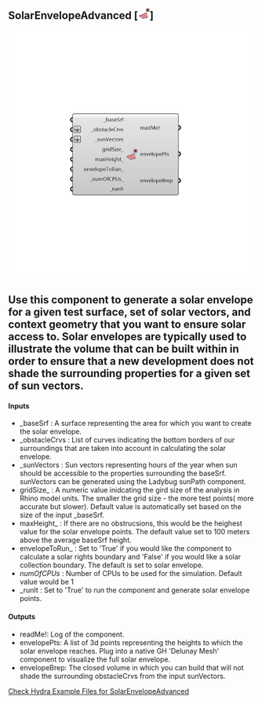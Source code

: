 ## SolarEnvelopeAdvanced [![IMAGE](images/icons/SolarEnvelopeAdvanced.png)]

![IMAGE](images/components/SolarEnvelopeAdvanced.png)

Use this component to generate a solar envelope for a given test surface, set of solar vectors, and context geometry that you want to ensure solar access to.  Solar envelopes are typically used to illustrate the volume that can be built within in order to ensure that a new development does not shade the surrounding properties for a given set of sun vectors.
 -
 

#### Inputs
* _baseSrf <Required>: A surface representing the area for which you want to create the solar envelope.
* _obstacleCrvs <Required>: List of curves indicating the bottom borders of our surroundings that are taken into account in calculating the solar envelope.
* _sunVectors <Required>: Sun vectors representing hours of the year when sun should be accessible to the properties surrounding the baseSrf.  sunVectors can be generated using the Ladybug sunPath component.
* gridSize_ <Optional>: A numeric value inidcating the gird size of the analysis in Rhino model units. The smaller the grid size - the more test points( more accurate but slower). Default value is automatically set based on the size of the input _baseSrf.
* maxHeight_ <Optional>: If there are no obstrucsions, this would be the heighest value for the solar envelope points. The default value set to 100 meters above the average baseSrf height.
* envelopeToRun_ <Optional>: Set to 'True' if you would like the component to calculate a solar rights boundary and 'False' if you would like a solar collection boundary.  The default is set to solar envelope.
* _numOfCPUs_ <Default>: Number of CPUs to be used for the simulation. Default value would be 1
* _runIt <Required>: Set to 'True' to run the component and generate solar envelope points.

#### Outputs
* readMe!: Log of the component.
* envelopePts: A list of 3d points representing the heights to which the solar envelope reaches.  Plug into a native GH 'Delunay Mesh' component to visualize the full solar envelope.
* envelopeBrep: The closed volume in which you can build that will not shade the surrounding obstacleCrvs from the input sunVectors.


[Check Hydra Example Files for SolarEnvelopeAdvanced](https://hydrashare.github.io/hydra/index.html?keywords=SolarEnvelopeAdvanced)